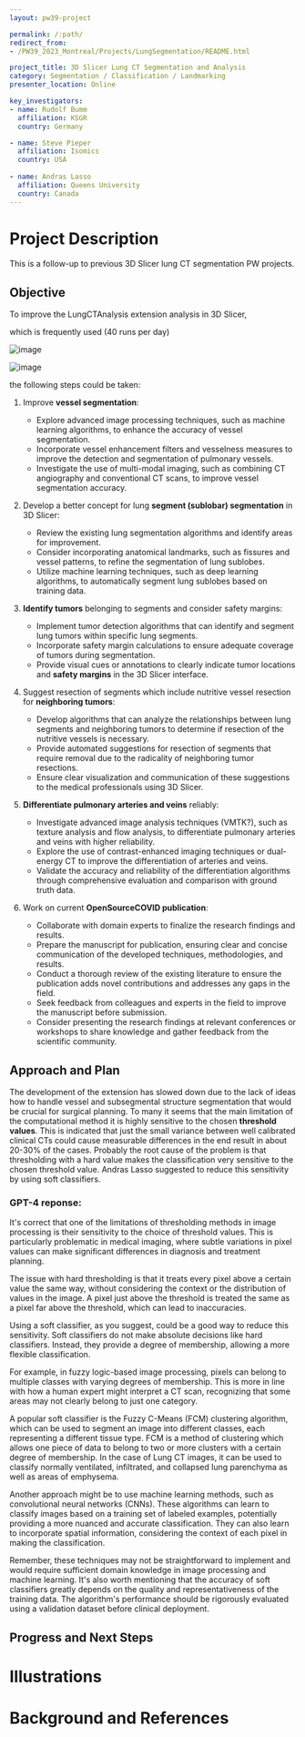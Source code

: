 ```yaml
---
layout: pw39-project

permalink: /:path/
redirect_from:
- /PW39_2023_Montreal/Projects/LungSegmentation/README.html

project_title: 3D Slicer Lung CT Segmentation and Analysis
category: Segmentation / Classification / Landmarking
presenter_location: Online

key_investigators:
- name: Rudolf Bumm
  affiliation: KSGR
  country: Germany

- name: Steve Pieper
  affiliation: Isomics
  country: USA
  
- name: Andras Lasso
  affiliation: Queens University
  country: Canada
---
```


# Project Description

<!-- Add a short paragraph describing the project. -->
This is a follow-up to previous 3D Slicer lung CT segmentation PW projects. 


## Objective

<!-- Describe here WHAT you would like to achieve (what you will have as end result). -->
To improve the LungCTAnalysis extension analysis in 3D Slicer, 

which is frequently used (40 runs per day) 

![image](https://github.com/NA-MIC/ProjectWeek/assets/18140094/51840d88-e21f-489e-9943-e292ea8994b9)

![image](https://github.com/NA-MIC/ProjectWeek/assets/18140094/ee0a6b06-9647-44b7-be68-84bbd04c4256)


the following steps could be taken:

1. Improve **vessel segmentation**:
   - Explore advanced image processing techniques, such as machine learning algorithms, to enhance the accuracy of vessel segmentation.
   - Incorporate vessel enhancement filters and vesselness measures to improve the detection and segmentation of pulmonary vessels.
   - Investigate the use of multi-modal imaging, such as combining CT angiography and conventional CT scans, to improve vessel segmentation accuracy.

2. Develop a better concept for lung **segment (sublobar) segmentation** in 3D Slicer:
   - Review the existing lung segmentation algorithms and identify areas for improvement.
   - Consider incorporating anatomical landmarks, such as fissures and vessel patterns, to refine the segmentation of lung sublobes.
   - Utilize machine learning techniques, such as deep learning algorithms, to automatically segment lung sublobes based on training data.

3. **Identify tumors** belonging to segments and consider safety margins:
   - Implement tumor detection algorithms that can identify and segment lung tumors within specific lung segments.
   - Incorporate safety margin calculations to ensure adequate coverage of tumors during segmentation.
   - Provide visual cues or annotations to clearly indicate tumor locations and **safety margins** in the 3D Slicer interface.

4. Suggest resection of segments which include nutritive vessel resection for **neighboring tumors**:
   - Develop algorithms that can analyze the relationships between lung segments and neighboring tumors to determine if resection of the nutritive vessels is necessary.
   - Provide automated suggestions for resection of segments that require removal due to the radicality of neighboring tumor resections.
   - Ensure clear visualization and communication of these suggestions to the medical professionals using 3D Slicer.

5. **Differentiate pulmonary arteries and veins** reliably:
   - Investigate advanced image analysis techniques (VMTK?), such as texture analysis and flow analysis, to differentiate pulmonary arteries and veins with higher reliability.
   - Explore the use of contrast-enhanced imaging techniques or dual-energy CT to improve the differentiation of arteries and veins.
   - Validate the accuracy and reliability of the differentiation algorithms through comprehensive evaluation and comparison with ground truth data.

6. Work on current **OpenSourceCOVID publication**:
   - Collaborate with domain experts to finalize the research findings and results.
   - Prepare the manuscript for publication, ensuring clear and concise communication of the developed techniques, methodologies, and results.
   - Conduct a thorough review of the existing literature to ensure the publication adds novel contributions and addresses any gaps in the field.
   - Seek feedback from colleagues and experts in the field to improve the manuscript before submission.
   - Consider presenting the research findings at relevant conferences or workshops to share knowledge and gather feedback from the scientific community.

## Approach and Plan

<!-- Describe here HOW you would like to achieve the objectives stated above. -->

The development of the extension has slowed down due to the lack of ideas how to handle vessel and subsegmental structure segmentation that would be crucial for surgical planning. 
To many it seems that the main limitation of the computational method it is highly sensitive to the chosen **threshold values**. This is indicated that just the small variance between well calibrated clinical CTs could cause measurable differences in the end result in about 20-30% of the cases. Probably the root cause of the problem is that thresholding with a hard value makes the classification very sensitive to the chosen threshold value. Andras Lasso suggested to reduce this sensitivity by using soft classifiers.

### GPT-4 reponse: 


It's correct that one of the limitations of thresholding methods in image processing is their sensitivity to the choice of threshold values. This is particularly problematic in medical imaging, where subtle variations in pixel values can make significant differences in diagnosis and treatment planning. 

The issue with hard thresholding is that it treats every pixel above a certain value the same way, without considering the context or the distribution of values in the image. A pixel just above the threshold is treated the same as a pixel far above the threshold, which can lead to inaccuracies.

Using a soft classifier, as you suggest, could be a good way to reduce this sensitivity. Soft classifiers do not make absolute decisions like hard classifiers. Instead, they provide a degree of membership, allowing a more flexible classification.

For example, in fuzzy logic-based image processing, pixels can belong to multiple classes with varying degrees of membership. This is more in line with how a human expert might interpret a CT scan, recognizing that some areas may not clearly belong to just one category.

A popular soft classifier is the Fuzzy C-Means (FCM) clustering algorithm, which can be used to segment an image into different classes, each representing a different tissue type. FCM is a method of clustering which allows one piece of data to belong to two or more clusters with a certain degree of membership. In the case of Lung CT images, it can be used to classify normally ventilated, infiltrated, and collapsed lung parenchyma as well as areas of emphysema.

Another approach might be to use machine learning methods, such as convolutional neural networks (CNNs). These algorithms can learn to classify images based on a training set of labeled examples, potentially providing a more nuanced and accurate classification. They can also learn to incorporate spatial information, considering the context of each pixel in making the classification.

Remember, these techniques may not be straightforward to implement and would require sufficient domain knowledge in image processing and machine learning. It's also worth mentioning that the accuracy of soft classifiers greatly depends on the quality and representativeness of the training data. The algorithm's performance should be rigorously evaluated using a validation dataset before clinical deployment.

## Progress and Next Steps

<!-- Update this section as you make progress, describing of what you have ACTUALLY DONE.
     If there are specific steps that you could not complete then you can describe them here, too. -->


# Illustrations

<!-- Add pictures and links to videos that demonstrate what has been accomplished.
![Description of picture](Example2.jpg)
![Some more images](Example2.jpg)
-->

# Background and References

<!-- If you developed any software, include link to the source code repository.
     If possible, also add links to sample data, and to any relevant publications. -->









